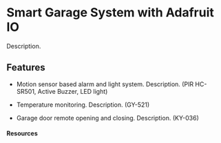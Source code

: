 # Smart Garage System with Adafruit IO

Description.

## Features

- Motion sensor based alarm and light system.
Description. (PIR HC-SR501, Active Buzzer, LED light)

- Temperature monitoring.
Description. (GY-521)

- Garage door remote opening and closing.
Description. (KY-036)

#### Resources

